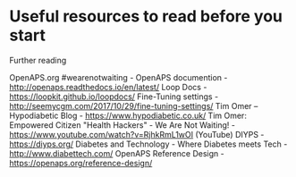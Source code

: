 # Useful resources to read before you start

Further reading

OpenAPS.org #wearenotwaiting - [](https://openaps.org/)
OpenAPS documention - http://openaps.readthedocs.io/en/latest/
Loop Docs -  https://loopkit.github.io/loopdocs/
Fine-Tuning settings - http://seemycgm.com/2017/10/29/fine-tuning-settings/
Tim Omer – Hypodiabetic Blog - https://www.hypodiabetic.co.uk/
Tim Omer: Empowered Citizen "Health Hackers" - We Are Not Waiting! - https://www.youtube.com/watch?v=RjhkRmL1wOI (YouTube)
DIYPS - https://diyps.org/
Diabetes and Technology - Where Diabetes meets Tech - http://www.diabettech.com/
OpenAPS Reference Design - https://openaps.org/reference-design/



